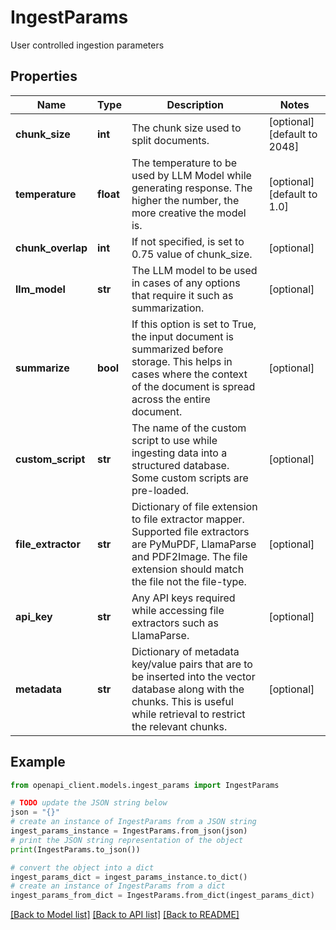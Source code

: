 # IngestParams

User controlled ingestion parameters

## Properties

Name | Type | Description | Notes
------------ | ------------- | ------------- | -------------
**chunk_size** | **int** | The chunk size used to split documents. | [optional] [default to 2048]
**temperature** | **float** | The temperature to be used by LLM Model while generating response. The higher the number, the more creative the model is. | [optional] [default to 1.0]
**chunk_overlap** | **int** | If not specified, is set to 0.75 value of chunk_size. | [optional] 
**llm_model** | **str** | The LLM model to be used in cases of any options that require it such as summarization. | [optional] 
**summarize** | **bool** | If this option is set to True, the input document is summarized before storage. This helps in cases where the context of the document is spread across the entire document. | [optional] 
**custom_script** | **str** | The name of the custom script to use while ingesting data into a structured database. Some custom scripts are pre-loaded. | [optional] 
**file_extractor** | **str** | Dictionary of file extension to file extractor mapper. Supported file extractors are PyMuPDF, LlamaParse and PDF2Image. The file extension should match the file not the file-type. | [optional] 
**api_key** | **str** | Any API keys required while accessing file extractors such as LlamaParse. | [optional] 
**metadata** | **str** | Dictionary of metadata key/value pairs that are to be inserted into the vector database along with the chunks. This is useful while retrieval to restrict the relevant chunks. | [optional] 

## Example

```python
from openapi_client.models.ingest_params import IngestParams

# TODO update the JSON string below
json = "{}"
# create an instance of IngestParams from a JSON string
ingest_params_instance = IngestParams.from_json(json)
# print the JSON string representation of the object
print(IngestParams.to_json())

# convert the object into a dict
ingest_params_dict = ingest_params_instance.to_dict()
# create an instance of IngestParams from a dict
ingest_params_from_dict = IngestParams.from_dict(ingest_params_dict)
```
[[Back to Model list]](../README.md#documentation-for-models) [[Back to API list]](../README.md#documentation-for-api-endpoints) [[Back to README]](../README.md)


